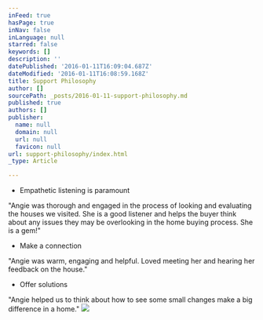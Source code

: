 ```yaml
---
inFeed: true
hasPage: true
inNav: false
inLanguage: null
starred: false
keywords: []
description: ''
datePublished: '2016-01-11T16:09:04.687Z'
dateModified: '2016-01-11T16:08:59.168Z'
title: Support Philosophy
author: []
sourcePath: _posts/2016-01-11-support-philosophy.md
published: true
authors: []
publisher:
  name: null
  domain: null
  url: null
  favicon: null
url: support-philosophy/index.html
_type: Article

---
```

* Empathetic listening is paramount

"Angie was thorough and engaged in the process of looking and evaluating the houses we visited. She is a good listener and helps the buyer think about any issues they may be overlooking in the home buying process. She is a gem!"

* Make a connection

"Angie was warm, engaging and helpful. Loved meeting her and hearing her feedback on the house."

* Offer solutions

"Angie helped us to think about how to see some small changes make a big difference in a home."
![](https://the-grid-user-content.s3-us-west-2.amazonaws.com/8cfea550-36e6-4cf0-aad5-ab8a8f6b13fd.jpg)